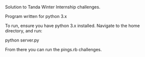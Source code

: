 Solution to Tanda Winter Internship challenges.

Program written for python 3.x

To run, ensure you have python 3.x installed. Navigate to the home directory, and run:

python server.py

From there you can run the pings.rb challenges.
